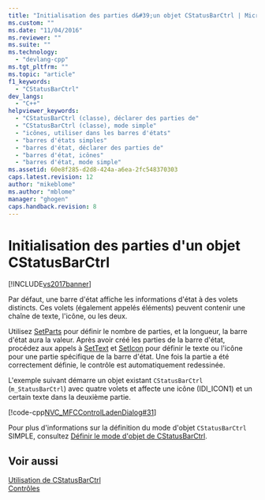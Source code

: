 ```yaml
---
title: "Initialisation des parties d&#39;un objet CStatusBarCtrl | Microsoft Docs"
ms.custom: ""
ms.date: "11/04/2016"
ms.reviewer: ""
ms.suite: ""
ms.technology: 
  - "devlang-cpp"
ms.tgt_pltfrm: ""
ms.topic: "article"
f1_keywords: 
  - "CStatusBarCtrl"
dev_langs: 
  - "C++"
helpviewer_keywords: 
  - "CStatusBarCtrl (classe), déclarer des parties de"
  - "CStatusBarCtrl (classe), mode simple"
  - "icônes, utiliser dans les barres d'états"
  - "barres d'états simples"
  - "barres d'état, déclarer des parties de"
  - "barres d'état, icônes"
  - "barres d'état, mode simple"
ms.assetid: 60e8f285-d2d8-424a-a6ea-2fc548370303
caps.latest.revision: 12
author: "mikeblome"
ms.author: "mblome"
manager: "ghogen"
caps.handback.revision: 8
---
```

# Initialisation des parties d&#39;un objet CStatusBarCtrl
[!INCLUDE[vs2017banner](../assembler/inline/includes/vs2017banner.md)]

Par défaut, une barre d'état affiche les informations d'état à des volets distincts.  Ces volets \(également appelés éléments\) peuvent contenir une chaîne de texte, l'icône, ou les deux.  
  
 Utilisez [SetParts](../Topic/CStatusBarCtrl::SetParts.md) pour définir le nombre de parties, et la longueur, la barre d'état aura la valeur.  Après avoir créé les parties de la barre d'état, procédez aux appels à [SetText](../Topic/CStatusBarCtrl::SetText.md) et [SetIcon](../Topic/CStatusBarCtrl::SetIcon.md) pour définir le texte ou l'icône pour une partie spécifique de la barre d'état.  Une fois la partie a été correctement définie, le contrôle est automatiquement redessinée.  
  
 L'exemple suivant démarre un objet existant `CStatusBarCtrl` \(`m_StatusBarCtrl`\) avec quatre volets et affecte une icône \(IDI\_ICON1\) et un certain texte dans la deuxième partie.  
  
 [!code-cpp[NVC_MFCControlLadenDialog#31](../mfc/codesnippet/CPP/initializing-the-parts-of-a-cstatusbarctrl-object_1.cpp)]  
  
 Pour plus d'informations sur la définition du mode d'objet `CStatusBarCtrl` SIMPLE, consultez [Définir le mode d'objet de CStatusBarCtrl](../mfc/setting-the-mode-of-a-cstatusbarctrl-object.md).  
  
## Voir aussi  
 [Utilisation de CStatusBarCtrl](../mfc/using-cstatusbarctrl.md)   
 [Contrôles](../mfc/controls-mfc.md)